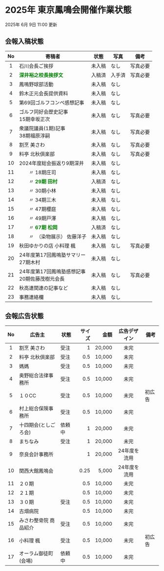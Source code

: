 # 2025年 東京鳳鳴会開催作業状態
2025年 6月 9日 11:00 更新
## 会報入稿状態
| No |  寄稿者      | 状態 | 写真 | 備考 |
|:---:|     ---     | --- | --- |---|
|  1 |石川会長ご挨拶	| 未入稿 | なし |写真必要 |
|  2 |<span style="color:green">**深井裕之校長挨拶文**</span> | 入稿済 |	入手済 | 写真必要 |
|  3 |鳳鳴野球部活動	|  未入稿 | なし | | |
|  4 |鈴木正元会長提供資料 | 未入稿 | なし | |	
|  5 |第69回ゴルフコンペ感想記事 | 未入稿 | なし | |
|  6 |ゴルフ同好会歴史記事<br/>15期幸坂正次 | 未入稿 | なし |写真必要 |
|  7 |衆議院議員(1期)記事<br/>38期福原淳嗣 | 未入稿 | なし | 写真必要 |
|  8 |割烹 美さわ	 | 未入稿 | なし |写真必要 |
|  9 |料亭 北秋倶楽部 |	 未入稿 | なし | 写真必要 |
| 10 |2024年度総会振返り9期深井 | 未入稿 | なし | |
| 11 |　　〃	18期庄司 | 未入稿 | なし | |
| 12 |　　〃	<span style="color:green">**29期 田村**</span> | 入稿済 | なし | |
| 13 |　　〃	30期小林 | 未入稿 | なし | |
| 14 |　　〃	34期三木 | 未入稿 | なし | |
| 15 |　　〃	47期櫻庭 | 未入稿 | なし | |
| 16 |　　〃	49期戸澤 | 未入稿 | なし | |
| 17 |　　〃	<span style="color:green">**67期 松岡**</span> | 入稿済 | なし | |
| 18 |　　〃　（染物展示）	佐藤洋子 | 未入稿 | なし | |
| 19 |秋田ゆかりの店	小料理 楓 | 未入稿 | なし | 写真必要 |
| 20 |24年度第17回鳳鳴塾サマリー<br/>27期木村 |	 未入稿 | なし | |
| 21 |24年度第17回鳳鳴塾感想記事<br/>20期佐藤茂樹元会長 |	 未入稿 | なし | 写真必要 |
| 22 |秋高連関連の記事など  | 未入稿 | なし | |
| 23 |事務連絡欄          |	 未入稿 | なし | |




## 会報広告状態
| No  |     広告主   | 状態 | サイズ | 金額  |広告デザイン|備考|
|:---:|    ---     | --- | ---:   | ---: | :---:    |---|
|  1 |割烹 美さわ     | 受注 | 1   | 20,000 | 未完 | |
|  2 |料亭 北秋倶楽部  | 受注 | 0.5  |10,000 |未完 | |
|  3 |媽媽            | 受注 |0.5  |10,000 |未完 | |
|  4 |奥野総合法律事務所 | 受注 | 0.5  |10,000 |未完 | |
|  5 |１０CC           | 受注 | 0.5  |10,000 |未完 |初広告|
|  6 |村上総合保険事務所  | 受注 | 0.5  |10,000 |未完 | |
|  7 |十四期会(としごろ会) | 依頼中 | 1  |20,000 |未完 | |
|  8 |まちなみ           | 受注 |1  |20,000 |未完 | |
|  9 |奈良会計事務所      |  | 1  |20,000 |24年度を流用 | |
| 10 |関西大館鳳鳴会     |  | 0.25 |5,000 |24年度を流用 | |
| 11 |２０期            |  | 0.5 |10,000 |未完 | |
| 12 |２１期            |  | 0.5 |10,000 |未完 | |
| 13 |３０期            | 受注 | 0.5 |10,000 |未完 | |
| 14 |古畑病院           |  | 0.5 |10,000 |未完 | |
| 15 |みさわ整骨院 商品紹介 |受注  |0.5 |10,000 |未完 | |
| 16 |小料理 楓           | 受注 |0.5 |10,000 |未完 |初広告 |
| 17 |オーラム御徒町(会場)  | 依頼中 |0.5 |10,000 |未完 | |


